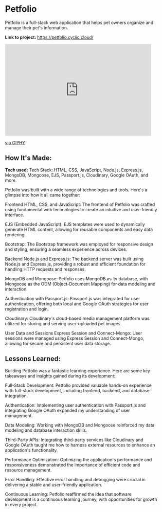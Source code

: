 # Petfolio
Petfolio is a full-stack web application that helps pet owners organize and manage their pet's information.

**Link to project:** https://petfolio.cyclic.cloud/





<iframe src="https://giphy.com/embed/0ER9NQHTZavzA0qIWN" width="480" height="300" frameBorder="0" class="giphy-embed" allowFullScreen></iframe><p><a href="https://giphy.com/gifs/0ER9NQHTZavzA0qIWN">via GIPHY</a></p>




## How It's Made:

**Tech used:** Tech Stack: HTML, CSS, JavaScript, Node.js, Express.js, MongoDB, Mongoose, EJS, Passport.js, Cloudinary, Google OAuth, and more.

Petfolio was built with a wide range of technologies and tools. Here's a glimpse into how it all came together:

Frontend
HTML, CSS, and JavaScript: The frontend of Petfolio was crafted using fundamental web technologies to create an intuitive and user-friendly interface.

EJS (Embedded JavaScript): EJS templates were used to dynamically generate HTML content, allowing for reusable components and easy data rendering.

Bootstrap: The Bootstrap framework was employed for responsive design and styling, ensuring a seamless experience across devices.

Backend
Node.js and Express.js: The backend server was built using Node.js and Express.js, providing a robust and efficient foundation for handling HTTP requests and responses.

MongoDB and Mongoose: Petfolio uses MongoDB as its database, with Mongoose as the ODM (Object-Document Mapping) for data modeling and interaction.

Authentication with Passport.js: Passport.js was integrated for user authentication, offering both local and Google OAuth strategies for user registration and login.

Cloudinary: Cloudinary's cloud-based media management platform was utilized for storing and serving user-uploaded pet images.

User Data and Sessions
Express Session and Connect-Mongo: User sessions were managed using Express Session and Connect-Mongo, allowing for secure and persistent user data storage.

## Lessons Learned:

Building Petfolio was a fantastic learning experience. Here are some key takeaways and insights gained during its development:

Full-Stack Development: Petfolio provided valuable hands-on experience with full-stack development, including frontend, backend, and database integration.

Authentication: Implementing user authentication with Passport.js and integrating Google OAuth expanded my understanding of user management.

Data Modeling: Working with MongoDB and Mongoose reinforced my data modeling and database interaction skills.

Third-Party APIs: Integrating third-party services like Cloudinary and Google OAuth taught me how to harness external resources to enhance an application's functionality.

Performance Optimization: Optimizing the application's performance and responsiveness demonstrated the importance of efficient code and resource management.

Error Handling: Effective error handling and debugging were crucial in delivering a stable and user-friendly application.

Continuous Learning: Petfolio reaffirmed the idea that software development is a continuous learning journey, with opportunities for growth in every project.


